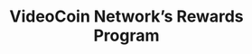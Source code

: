 ---
number: 2
title: VideoCoin Network’s Rewards Program
description: The three key topics you need to know about the Rewards
googleLink: http://google.com
path: /lesson-2
externalUrl: https://medium.com/videocoin/overview-of-staking-program-for-token-holders-77c3043d3968
thumbImage: ./images/lesson-2.jpeg
---